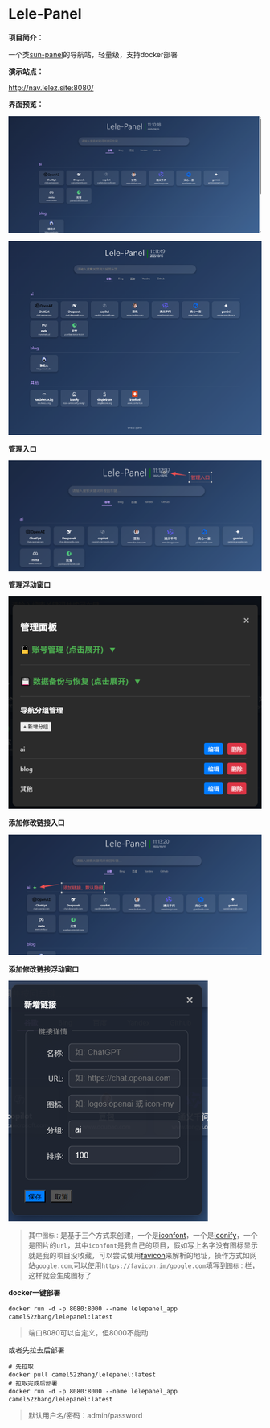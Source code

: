 # Lele-Panel
**项目简介：**

一个类[sun-panel](https://github.com/hslr-s/sun-panel)的导航站，轻量级，支持docker部署

**演示站点：**

http://nav.lelez.site:8080/



**界面预览：**

![lele-panel-1](https://github.com/camel52zhang/pic__bed1/blob/main/2025/lele-panel-1.png?raw=true)

![lele-panel-2](https://github.com/camel52zhang/pic__bed1/blob/main/2025/lele-panel-2.png?raw=true)

**管理入口**

![lele-panel-3](https://github.com/camel52zhang/pic__bed1/blob/main/2025/lele-panel-3.png?raw=true)

**管理浮动窗口**

![lele-panel-3](https://github.com/camel52zhang/pic__bed1/blob/main/2025/lele-panel-3-1.png?raw=true)

**添加修改链接入口**

![lele-panel-3](https://github.com/camel52zhang/pic__bed1/blob/main/2025/lele-panel-4.png?raw=true)

**添加修改链接浮动窗口**

![lele-panel-3](https://github.com/camel52zhang/pic__bed1/blob/main/2025/lele-panel-4-1.png?raw=true)

> 其中`图标：`是基于三个方式来创建，一个是[iconfont](https://www.iconfont.cn/)，一个是[iconify](https://icon-sets.iconify.design/)，一个是图片的`url`，其中`iconfont`是我自己的项目，假如写上名字没有图标显示就是我的项目没收藏，可以尝试使用[favicon](https://favicon.im/)来解析的地址，操作方式如网站`google.com`,可以使用`https://favicon.im/google.com`填写到`图标：`栏，这样就会生成图标了



**docker一键部署**

~~~
docker run -d -p 8080:8000 --name lelepanel_app camel52zhang/lelepanel:latest
~~~

> 端口8080可以自定义，但8000不能动

或者先拉去后部署

~~~
# 先拉取
docker pull camel52zhang/lelepanel:latest
# 拉取完成后部署
docker run -d -p 8080:8000 --name lelepanel_app camel52zhang/lelepanel:latest
~~~

> 默认用户名/密码：admin/password
